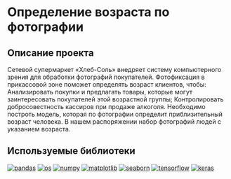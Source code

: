 # Определение возраста по фотографии

## Описание проекта

Сетевой супермаркет «Хлеб-Соль» внедряет систему компьютерного зрения для обработки фотографий покупателей. Фотофиксация в прикассовой зоне поможет определять возраст клиентов, чтобы: Анализировать покупки и предлагать товары, которые могут заинтересовать покупателей этой возрастной группы; Контролировать добросовестность кассиров при продаже алкоголя. Необходимо построть модель, которая по фотографии определит приблизительный возраст человека. В нашем распоряжении набор фотографий людей с указанием возраста.

## Используемые библиотеки

[![pandas](https://img.shields.io/badge/pandas-1.3.3-blue)](https://pandas.pydata.org/)
[![os](https://img.shields.io/badge/os-1.2.0-green)](https://docs.python.org/3/library/os.html)
[![numpy](https://img.shields.io/badge/numpy-1.21.2-orange)](https://numpy.org/)
[![matplotlib](https://img.shields.io/badge/matplotlib-3.4.3-blue)](https://matplotlib.org/)
[![seaborn](https://img.shields.io/badge/seaborn-0.11.2-orange)](https://seaborn.pydata.org/)
[![tensorflow](https://img.shields.io/badge/tensorflow-2.5.0-blue)](https://www.tensorflow.org/)
[![keras](https://img.shields.io/badge/keras-2.4.3-red)](https://keras.io/)
